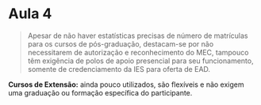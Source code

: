 # Aula 4

> Apesar de não haver estatísticas precisas de número de matrículas para
> os cursos de pós-graduação, destacam-se por não necessitarem de
> autorização e reconhecimento do MEC, tampouco têm exigência de polos de apoio presencial para seu funcionamento, somente de credenciamento da IES para oferta de EAD.

**Cursos de Extensão:** ainda pouco utilizados, são flexíveis e não exigem uma graduação ou formação específica do participante.